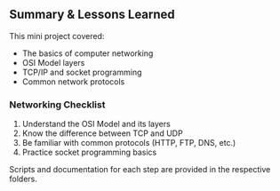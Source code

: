 ## Summary & Lessons Learned

This mini project covered:
- The basics of computer networking
- OSI Model layers
- TCP/IP and socket programming
- Common network protocols

### Networking Checklist
1. Understand the OSI Model and its layers
2. Know the difference between TCP and UDP
3. Be familiar with common protocols (HTTP, FTP, DNS, etc.)
4. Practice socket programming basics

Scripts and documentation for each step are provided in the respective folders.
